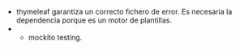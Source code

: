 - thymeleaf garantiza un correcto fichero de error. Es necesaria la dependencia
porque es un motor de plantillas.
- - mockito testing.
